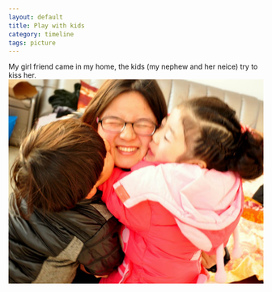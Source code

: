 ```yaml
---
layout: default
title: Play with kids
category: timeline
tags: picture
---
```

<p>
My girl friend came in my home, the kids (my nephew and her neice) try to kiss her. 
<img src="./img/post/three_kids_at_home.jpg"  alt="Down by the beach"/>
</p>

